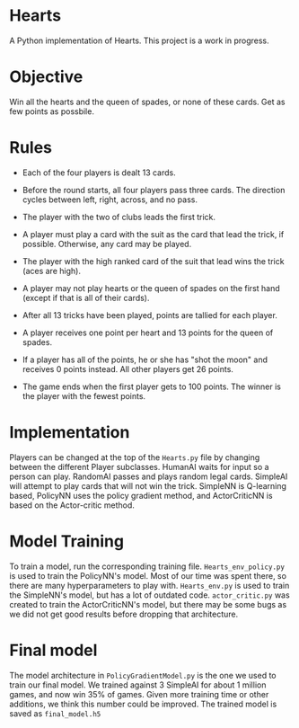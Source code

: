 # Hearts

A Python implementation of Hearts. This project is a work in progress.

# Objective
Win all the hearts and the queen of spades, or none of these cards. Get as few points as possbile.

# Rules
* Each of the four players is dealt 13 cards.

* Before the round starts, all four players pass three cards. The direction cycles between left, right, across, and no pass.

* The player with the two of clubs leads the first trick.

* A player must play a card with the suit as the card that lead the trick, if possible. Otherwise, any card may be played.

* The player with the high ranked card of the suit that lead wins the trick (aces are high).

* A player may not play hearts or the queen of spades on the first hand (except if that is all of their cards).

* After all 13 tricks have been played, points are tallied for each player.

* A player receives one point per heart and 13 points for the queen of spades.

* If a player has all of the points, he or she has "shot the moon" and receives 0 points instead. All other players get 26 points.

* The game ends when the first player gets to 100 points. The winner is the player with the fewest points.

# Implementation
Players can be changed at the top of the `Hearts.py` file by changing between the different Player subclasses. HumanAI
waits for input so a person can play. RandomAI passes and plays random legal cards. SimpleAI will attempt to play cards
that will not win the trick. SimpleNN is Q-learning based, PolicyNN uses the policy gradient method, and ActorCriticNN
is based on the Actor-critic method.

# Model Training
To train a model, run the corresponding training file. `Hearts_env_policy.py` is used to train the PolicyNN's model.
Most of our time was spent there, so there are many hyperparameters to play with. `Hearts_env.py` is used to train the
SimpleNN's model, but has a lot of outdated code. `actor_critic.py` was created to train the ActorCriticNN's model, but there may be some bugs as we
did not get good results before dropping that architecture.

# Final model
The model architecture in `PolicyGradientModel.py` is the one we used to train our final model. We trained against 3
SimpleAI for about 1 million games, and now win 35% of games. Given more training time or other additions, we think this
number could be improved. The trained model is saved as `final_model.h5`
